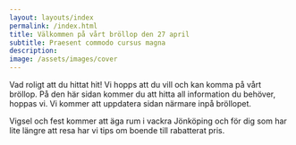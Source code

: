 ```yaml
---
layout: layouts/index
permalink: /index.html
title: Välkommen på vårt bröllop den 27 april
subtitle: Praesent commodo cursus magna
description: 
image: /assets/images/cover
---
```


Vad roligt att du hittat hit! Vi hopps att du vill och kan komma på vårt bröllop. På den här sidan kommer du att hitta all information du behöver, hoppas vi. Vi kommer att uppdatera sidan närmare inpå bröllopet. 

Vigsel och fest kommer att äga rum i vackra Jönköping och för dig som har lite längre att resa har vi tips om boende till rabatterat pris.

